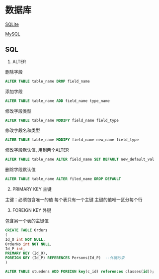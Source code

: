 # 数据库

[SQLite](SQLite.md)

[MySQL](MySQL.md)

## SQL

1. ALTER

删除字段

```sql
ALTER TABLE table_name DROP field_name
```

添加字段

```sql
ALTER TABLE table_name ADD field_name type_name
```

修改字段类型

```sql
ALTER TABLE table_name MODIFY field_name field_type
```

修改字段名和类型

```sql
ALTER TABLE table_name MODIFY field_name new_name field_type
```

修改字段默认值, 用到两个ALTER

```sql
ALTER TABLE table_name ALTER field_name SET DEFAULT new_default_val 
```

删除字段默认值

```sql
ALTER TABLE table_name ALTER filed_name DROP DEFAULT
```

2. PRIMARY KEY 主键

主键：必须包含唯一的值
每个表只有一个主键
主键的值唯一区分每个行

3. FOREIGN KEY 外键

包含另一个表的主键值

```sql
CREATE TABLE Orders
(
Id_O int NOT NULL,
OrderNo int NOT NULL,
Id_P int,
PRIMARY KEY (Id_O),  
FOREIGN KEY (Id_P) REFERENCES Persons(Id_P)  --外键约束
)
```

```sql
ALTER TABLE stuedens ADD FOREIGN key(c_id) references classes(id));
```